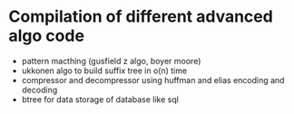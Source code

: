 # Compilation of different advanced algo code

-  pattern macthing (gusfield z algo, boyer moore)
- ukkonen algo to build suffix tree in o(n) time
- compressor and decompressor using huffman and elias encoding and decoding
- btree for data storage of database like sql
